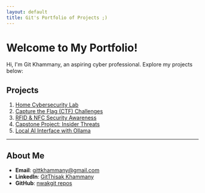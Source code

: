 ```yaml
---
layout: default
title: Git's Portfolio of Projects ;)
---
```


# Welcome to My Portfolio!

Hi, I'm Git Khammany, an aspiring cyber professional. Explore my projects below:

## Projects

1. [Home Cybersecurity Lab](/Projects/home-cybersecurity-lab)
2. [Capture the Flag (CTF) Challenges](/Projects/ctf-challenges)
3. [RFID & NFC Security Awareness](/Projects/rfid-nfc-security-awareness)
4. [Capstone Project: Insider Threats](/Projects/insider-threats)
5. [Local AI Interface with Ollama](/Projects/local-ai-interface)

---

## About Me
- **Email**: gittkhammany@gmail.com  
- **LinkedIn**: [GitThisak Khammany](https://www.linkedin.com/in/gitthisak-khammany-07016b265)  
- **GitHub**: [nwakgit repos](https://github.com/NwAKGit/nwakgit.github.io)  
